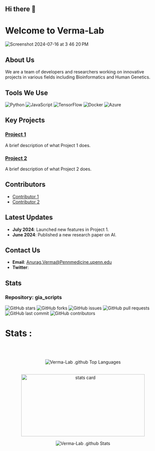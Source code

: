 ## Hi there 👋

<!--

**Here are some ideas to get you started:**

🙋‍♀️ A short introduction - what is your organization all about?
🌈 Contribution guidelines - how can the community get involved?
👩‍💻 Useful resources - where can the community find your docs? Is there anything else the community should know?
🍿 Fun facts - what does your team eat for breakfast?
🧙 Remember, you can do mighty things with the power of [Markdown](https://docs.github.com/github/writing-on-github/getting-started-with-writing-and-formatting-on-github/basic-writing-and-formatting-syntax)
-->

# Welcome to Verma-Lab

![Screenshot 2024-07-16 at 3 46 20 PM](https://github.com/user-attachments/assets/de609b6b-c700-4d76-9ec9-ccc8763291cd)

## About Us
We are a team of developers and researchers working on innovative projects in various fields including Bioinformatics and Human Genetics.

## Tools We Use
![Python](https://img.shields.io/badge/-Python-3776AB?logo=python&logoColor=white&style=flat)
![JavaScript](https://img.shields.io/badge/-JavaScript-F7DF1E?logo=javascript&logoColor=black&style=flat)
![TensorFlow](https://img.shields.io/badge/-TensorFlow-FF6F00?logo=tensorflow&logoColor=white&style=flat)
![Docker](https://img.shields.io/badge/-Docker-2496ED?logo=docker&logoColor=white&style=flat)
![Azure](https://img.shields.io/badge/-Azure-0078D4?logo=microsoft-azure&logoColor=white&style=flat)

## Key Projects
### [Project 1](https://github.com/Verma-Lab/project-1)
A brief description of what Project 1 does.

### [Project 2](https://github.com/Verma-Lab/project-2)
A brief description of what Project 2 does.

## Contributors
- [Contributor 1](https://github.com/contributor1)
- [Contributor 2](https://github.com/contributor2)

## Latest Updates
- **July 2024**: Launched new features in Project 1.
- **June 2024**: Published a new research paper on AI.

## Contact Us
- **Email**: Anurag.Verma@Pennmedicine.upenn.edu
- **Twitter**:

## Stats

### Repository: gia_scripts


![GitHub stars](https://img.shields.io/github/stars/Verma-Lab/.github?style=social)
![GitHub forks](https://img.shields.io/github/forks/Verma-Lab/.github?style=social)
![GitHub issues](https://img.shields.io/github/issues/Verma-Lab/.github)
![GitHub pull requests](https://img.shields.io/github/issues-pr/Verma-Lab/.github)
![GitHub last commit](https://img.shields.io/github/last-commit/Verma-Lab/.github)
![GitHub contributors](https://img.shields.io/github/contributors/Verma-Lab/.github)



# Stats :
</br>
</br>
<div align ="center">
 <p>
  <img src="https://github-readme-stats.vercel.app/api/top-langs?username=Verma-Lab&repo=.github&show_icons=true&locale=en&layout=compact&theme=blue-green" alt="Verma-Lab .github Top Languages" />
 </p>
</br>
<img alt="stats card" height="200px" width="400px" src="https://github-readme-streak-stats.herokuapp.com/?user=Verma-Lab&repo=.github&theme=blue-green">
</br>
<p>
 <img align="center" src="https://github-readme-stats.vercel.app/api?username=Verma-Lab&repo=.github&show_icons=true&theme=blue-green" alt="Verma-Lab .github Stats" />
</p>
</div>


